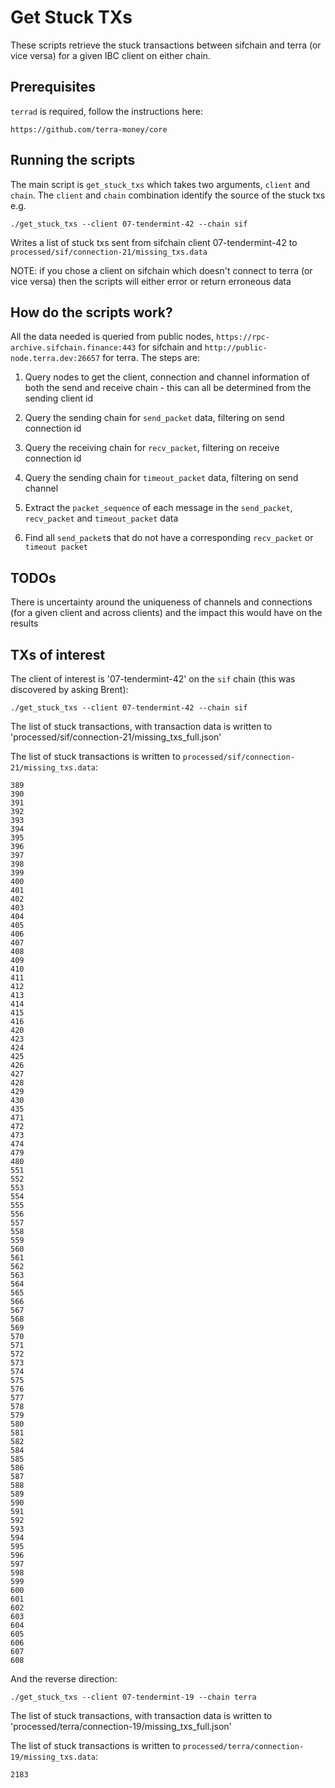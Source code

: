 # Get Stuck TXs

These scripts retrieve the stuck transactions between sifchain and terra (or vice versa) for a given IBC client on either chain.

## Prerequisites

`terrad` is required, follow the instructions here:

```
https://github.com/terra-money/core
```

## Running the scripts

The main script is `get_stuck_txs` which takes two arguments, `client` and `chain`. The `client` and `chain` combination identify the source of the stuck txs e.g.

```
./get_stuck_txs --client 07-tendermint-42 --chain sif
```

Writes a list of stuck txs sent from sifchain client 07-tendermint-42 to `processed/sif/connection-21/missing_txs.data`

NOTE: if you chose a client on sifchain which doesn't connect to terra (or vice versa) then the scripts will either error or return erroneous data

## How do the scripts work?

All the data needed is queried from public nodes, `https://rpc-archive.sifchain.finance:443` for sifchain and `http://public-node.terra.dev:26657` for terra. The steps are:

1. Query nodes to get the client, connection and channel information of both the send and receive chain - this can all be determined from the sending client id

2. Query the sending chain for `send_packet` data, filtering on send connection id

3. Query the receiving chain for `recv_packet`, filtering on receive connection id

4. Query the sending chain for `timeout_packet` data, filtering on send channel 

5. Extract the `packet_sequence` of each message in the `send_packet`, `recv_packet` and `timeout_packet` data

6. Find all `send_packet`s that do not have a corresponding `recv_packet` or `timeout packet` 

## TODOs

There is uncertainty around the uniqueness of channels and connections (for a given client and across clients) and the impact this would have on the results

## TXs of interest

The client of interest is '07-tendermint-42' on the `sif` chain (this was discovered by asking Brent):

```
./get_stuck_txs --client 07-tendermint-42 --chain sif
```
The list of stuck transactions, with transaction data is written to 'processed/sif/connection-21/missing_txs_full.json'

The list of stuck transactions is written to `processed/sif/connection-21/missing_txs.data`:

```
389
390
391
392
393
394
395
396
397
398
399
400
401
402
403
404
405
406
407
408
409
410
411
412
413
414
415
416
420
423
424
425
426
427
428
429
430
435
471
472
473
474
479
480
551
552
553
554
555
556
557
558
559
560
561
562
563
564
565
566
567
568
569
570
571
572
573
574
575
576
577
578
579
580
581
582
584
585
586
587
588
589
590
591
592
593
594
595
596
597
598
599
600
601
602
603
604
605
606
607
608
```

And the reverse direction:

```
./get_stuck_txs --client 07-tendermint-19 --chain terra
```

The list of stuck transactions, with transaction data is written to 'processed/terra/connection-19/missing_txs_full.json'

The list of stuck transactions is written to `processed/terra/connection-19/missing_txs.data`:

```
2183
```